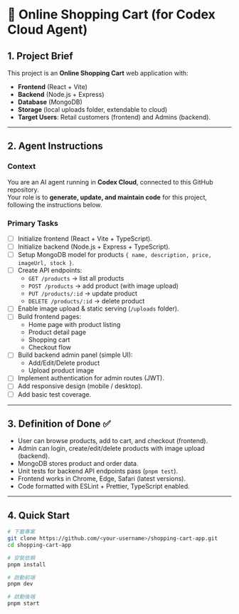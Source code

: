 # 🛒 Online Shopping Cart (for Codex Cloud Agent)

## 1. Project Brief
This project is an **Online Shopping Cart** web application with:
- **Frontend** (React + Vite)
- **Backend** (Node.js + Express)
- **Database** (MongoDB)
- **Storage** (local uploads folder, extendable to cloud)
- **Target Users**: Retail customers (frontend) and Admins (backend).

---

## 2. Agent Instructions
### Context
You are an AI agent running in **Codex Cloud**, connected to this GitHub repository.  
Your role is to **generate, update, and maintain code** for this project, following the instructions below.

### Primary Tasks
- [ ] Initialize frontend (React + Vite + TypeScript).
- [ ] Initialize backend (Node.js + Express + TypeScript).
- [ ] Setup MongoDB model for products `{ name, description, price, imageUrl, stock }`.
- [ ] Create API endpoints:
  - `GET /products` → list all products
  - `POST /products` → add product (with image upload)
  - `PUT /products/:id` → update product
  - `DELETE /products/:id` → delete product
- [ ] Enable image upload & static serving (`/uploads` folder).
- [ ] Build frontend pages:
  - Home page with product listing
  - Product detail page
  - Shopping cart
  - Checkout flow
- [ ] Build backend admin panel (simple UI):
  - Add/Edit/Delete product
  - Upload product image
- [ ] Implement authentication for admin routes (JWT).
- [ ] Add responsive design (mobile / desktop).
- [ ] Add basic test coverage.

---

## 3. Definition of Done ✅
- User can browse products, add to cart, and checkout (frontend).
- Admin can login, create/edit/delete products with image upload (backend).
- MongoDB stores product and order data.
- Unit tests for backend API endpoints pass (`pnpm test`).
- Frontend works in Chrome, Edge, Safari (latest versions).
- Code formatted with ESLint + Prettier, TypeScript enabled.

---

## 4. Quick Start
```bash
# 下載專案
git clone https://github.com/<your-username>/shopping-cart-app.git
cd shopping-cart-app

# 安裝依賴
pnpm install

# 啟動前端
pnpm dev

# 啟動後端
pnpm start
